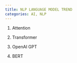 ```yaml
---
title: NLP LANGUAGE MODEL TREND
categories: AI, NLP
---
```

1. Attention


2. Transformer


3. OpenAI GPT


4. BERT
